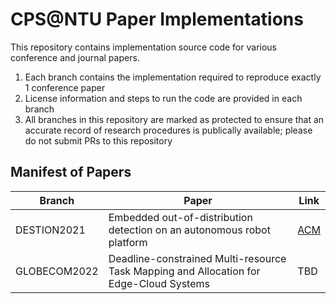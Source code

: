 # CPS@NTU Paper Implementations
This repository contains implementation source code for various conference and journal papers.

1. Each branch contains the implementation required to reproduce exactly 1 conference paper
2. License information and steps to run the code are provided in each branch
3. All branches in this repository are marked as protected to ensure that an accurate record of research procedures is publically available; please do not submit PRs to this repository

## Manifest of Papers
| Branch | Paper | Link |
|--------|-------|-----|
| DESTION2021 | Embedded out-of-distribution detection on an autonomous robot platform | [ACM](https://dl.acm.org/doi/abs/10.1145/3445034.3460509) |
|GLOBECOM2022|Deadline-constrained Multi-resource Task Mapping and Allocation for Edge-Cloud Systems|TBD|
